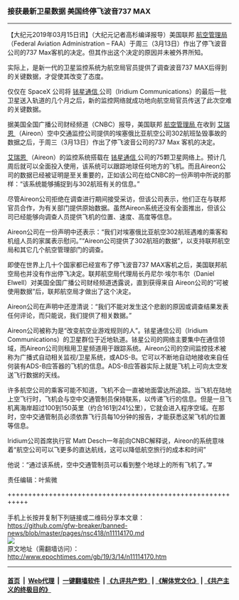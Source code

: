 ### 接获最新卫星数据 美国终停飞波音737 MAX
------------------------

<p>
 【大纪元2019年03月15日讯】（大纪元记者高杉编译报导）美国联邦
 <a href="http://www.epochtimes.com/gb/tag/%E8%88%AA%E7%A9%BA%E7%AE%A1%E7%90%86%E5%B1%80.html">
  航空管理局
 </a>
 （Federal Aviation Administration – FAA）于周三（3月13日）作出了停飞波音公司的737 Max客机的决定。但其作出这个决定的原因并未被外界所知。
</p>
<p>
 实际上，是新一代的卫星监控系统为航空局官员提供了调查波音737 MAX后得到的关键数据，才促使其改变了态度。
</p>
<p>
 仅仅在 SpaceX 公司将
 <a href="http://www.epochtimes.com/gb/tag/%E9%93%B1%E6%98%9F%E9%80%9A%E4%BF%A1.html">
  铱星通信
 </a>
 公司（Iridium Communications）的最后一批卫星送入轨道的几个月之后，新的监控网络就成功地向航空局官员传送了此次空难的关键数据。
</p>
<p>
 据美国全国广播公司财经频道（CNBC）报导，美国联邦
 <a href="http://www.epochtimes.com/gb/tag/%E8%88%AA%E7%A9%BA%E7%AE%A1%E7%90%86%E5%B1%80.html">
  航空管理局
 </a>
 在收到
 <a href="http://www.epochtimes.com/gb/tag/%E8%89%BE%E7%91%9E%E6%81%A9.html">
  艾瑞恩
 </a>
 （Aireon）空中交通监控公司提供的埃塞俄比亚航空公司302航班坠毁事故的数据之后，于周三（3月13日）作出了停飞波音公司的737 Max 客机的决定。
</p>
<p>
 <a href="http://www.epochtimes.com/gb/tag/%E8%89%BE%E7%91%9E%E6%81%A9.html">
  艾瑞恩
 </a>
 （Aireon）的监控系统搭载在
 <a href="http://www.epochtimes.com/gb/tag/%E9%93%B1%E6%98%9F%E9%80%9A%E4%BF%A1.html">
  铱星通信
 </a>
 公司的75颗卫星网络上。预计几周后就可以全面投入使用，该系统可以跟踪地球任何地方的飞机。而且Aireon公司的数据已经被证明是至关重要的，正如该公司在给CNBC的一份声明中所说的那样：“该系统能够捕捉到与302航班有关的信息。”
</p>
<p>
 尽管Aireon公司拒绝在调查进行期间接受采访，但该公司表示，他们正在与联邦官员合作，为有关部门提供原始数据。虽然Aireon系统还没有全面推出，但该公司已经能够向调查人员提供飞机的位置、速度、高度等信息。
</p>
<p>
 Aireon公司在一份声明中还表示：“我们对埃塞俄比亚航空302航班遇难的乘客和机组人员的家属表示慰问。”“Aireon公司提供了302航班的数据”，以支持联邦航空局和其它几个航空管理部门的调查。
</p>
<p>
 即使在世界上几十个国家都已经宣布了停飞波音737 MAX客机之后，美国联邦航空局也并没有作出停飞决定。联邦航空局代理局长丹尼尔‧埃尔韦尔（Daniel Elwell）对美国全国广播公司财经频道透露说，直到获得来自 Aireon公司的“可被使用数据”后，联邦航空局才做出了这个决定。
</p>
<p>
 Aireon公司在声明中还澄清说：“我们不能对发生这个悲剧的原因或调查结果发表任何评论，而只能说，我们提供了相关数据。”
</p>
<p>
 Aireon公司被称为是“改变航空业游戏规则的人”。铱星通信公司（Iridium Communications）的卫星群位于近地轨道。铱星公司的网络主要集中在通信领域，而Aireon公司则租用卫星频道用于跟踪系统。Aireon公司的空间监控技术被称为广播式自动相关监视/卫星系统，或ADS-B。它可以不断地自动地接收来自任何装有ADS-B应答器的飞机的信息。ADS-B应答器实际上就是飞机上可向太空发送飞行数据的天线。
</p>
<p>
 许多航空公司的乘客可能不知道，飞机不会一直被地面雷达所追踪。当飞机在陆地上空飞行时，飞机会与空中交通管制员保持联系，以传递飞行的信息。但是一旦飞机离海岸超过100到150英里（约合161到241公里），它就会进入程序空域。在那时，空中交通管制员必须依靠飞行员每10分钟的报告，才能获悉这架飞机的位置等信息。
</p>
<p>
 Iridium公司首席执行官 Matt Desch一年前向CNBC解释说，Aireon的系统意味着“航空公司可以飞更多的直达航线，这可以降低航空旅行的成本和时间”
</p>
<p>
 他说：“通过该系统，空中交通管制员可以看到整个地球上的所有飞机了。”#
</p>
<p>
 责任编辑：叶紫微
</p>

+++++++++++++++++++++++++++++++++++++++++++++++++++++++++++<br/><br/>
手机上长按并复制下列链接或二维码分享本文章：<br/>
https://github.com/gfw-breaker/banned-news/blob/master/pages/nsc418/n11114170.md <br/>
<a href='https://github.com/gfw-breaker/banned-news/blob/master/pages/nsc418/n11114170.md'><img src='https://github.com/gfw-breaker/banned-news/blob/master/pages/nsc418/n11114170.md.png'/></a> <br/>
原文地址（需翻墙访问）：http://www.epochtimes.com/gb/19/3/14/n11114170.htm


------------------------
#### [首页](https://github.com/gfw-breaker/banned-news/blob/master/README.md) &nbsp;|&nbsp; [Web代理](https://github.com/labour-camp/helloworld) &nbsp;|&nbsp; [一键翻墙软件](https://github.com/gfw-breaker/nogfw/blob/master/README.md) &nbsp;| [《九评共产党》](https://github.com/gfw-breaker/9ping.md/blob/master/README.md#九评之一评共产党是什么) | [《解体党文化》](https://github.com/gfw-breaker/jtdwh.md/blob/master/README.md) | [《共产主义的终极目的》](https://github.com/gfw-breaker/gczydzjmd.md/blob/master/README.md)

